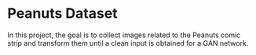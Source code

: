 # Peanuts Dataset
In this project, the goal is to collect images related to the Peanuts comic strip and transform them until a clean input is obtained for a GAN network. 
